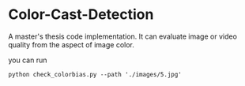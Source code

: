 # Color-Cast-Detection
A master's thesis code implementation. It can evaluate image or video quality from the aspect of image color.

you can run

`python check_colorbias.py --path './images/5.jpg'`
